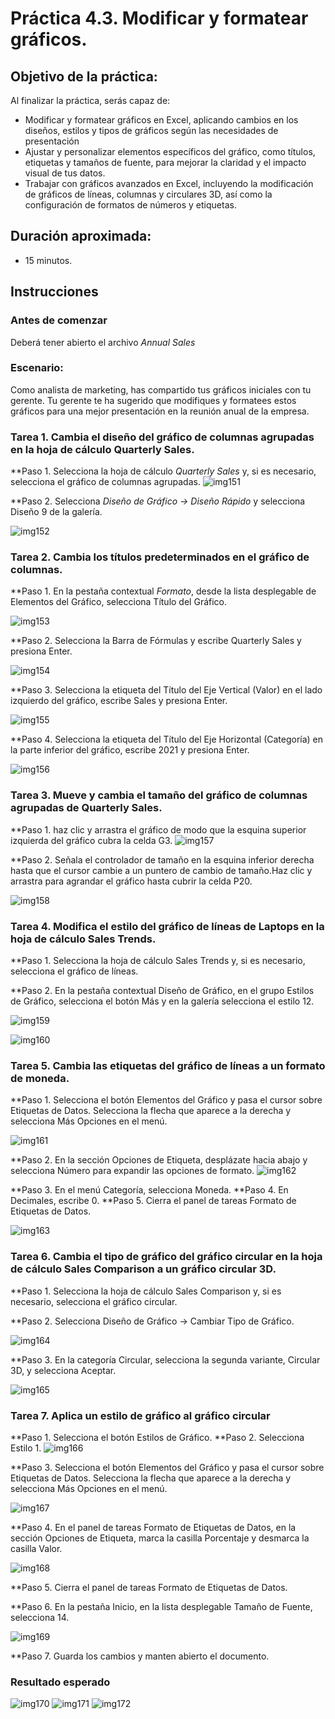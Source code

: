 # Práctica 4.3. Modificar y formatear gráficos.

## Objetivo de la práctica:

Al finalizar la práctica, serás capaz de:

- Modificar y formatear gráficos en Excel, aplicando cambios en los diseños, estilos y tipos de gráficos según las necesidades de presentación
- Ajustar y personalizar elementos específicos del gráfico, como títulos, etiquetas y tamaños de fuente, para mejorar la claridad y el impacto visual de tus datos.
- Trabajar con gráficos avanzados en Excel, incluyendo la modificación de gráficos de líneas, columnas y circulares 3D, así como la configuración de formatos de números y etiquetas.

## Duración aproximada:
- 15 minutos.


## Instrucciones 

### Antes de comenzar
Deberá tener abierto el archivo _Annual Sales_ 

### Escenario:
Como analista de marketing, has compartido tus gráficos iniciales con tu gerente. Tu gerente te ha sugerido que modifiques y formatees estos gráficos para una mejor presentación en la reunión anual de la empresa.

### Tarea 1. Cambia el diseño del gráfico de columnas agrupadas en la hoja de cálculo Quarterly Sales.

**Paso 1. Selecciona la hoja de cálculo _Quarterly Sales_ y, si es necesario, selecciona el gráfico de columnas agrupadas.
 ![img151](../images/img151.png)


**Paso 2. Selecciona _Diseño de Gráfico → Diseño Rápido_ y selecciona Diseño 9 de la galería.

 ![img152](../images/img152.png)



### Tarea 2. Cambia los títulos predeterminados en el gráfico de columnas.

**Paso 1.  En la pestaña contextual _Formato_, desde la lista desplegable de Elementos del Gráfico, selecciona Título del Gráfico.

 ![img153](../images/img153.png)

**Paso 2. Selecciona la Barra de Fórmulas y escribe Quarterly Sales y presiona Enter.


 ![img154](../images/img154.png)

**Paso 3. Selecciona la etiqueta del Título del Eje Vertical (Valor) en el lado izquierdo del gráfico, escribe Sales y presiona Enter.

 ![img155](../images/img155.png)

 **Paso 4.  Selecciona la etiqueta del Título del Eje Horizontal (Categoría) en la parte inferior del gráfico, escribe 2021 y presiona Enter.

  ![img156](../images/img156.png)

  
### Tarea 3. Mueve y cambia el tamaño del gráfico de columnas agrupadas de Quarterly Sales.

**Paso 1.  haz clic y arrastra el gráfico de modo que la esquina superior izquierda del gráfico cubra la celda G3.
  ![img157](../images/img157.png)

**Paso 2. Señala el controlador de tamaño en la esquina inferior derecha hasta que el cursor cambie a un puntero de cambio de tamaño.Haz clic y arrastra para agrandar el gráfico hasta cubrir la celda P20.

  ![img158](../images/img158.png)


### Tarea 4. Modifica el estilo del gráfico de líneas de Laptops en la hoja de cálculo Sales Trends.

**Paso 1.  Selecciona la hoja de cálculo Sales Trends y, si es necesario, selecciona el gráfico de líneas.

**Paso 2. En la pestaña contextual Diseño de Gráfico, en el grupo Estilos de Gráfico, selecciona el botón Más y en la galería selecciona el estilo 12.

  ![img159](../images/img159.png) 

  ![img160](../images/img160.png) 

### Tarea 5. Cambia las etiquetas del gráfico de líneas a un formato de moneda.

**Paso 1. Selecciona el botón Elementos del Gráfico  y pasa el cursor sobre Etiquetas de Datos. Selecciona la flecha que aparece a la derecha y selecciona Más Opciones en el menú.

  ![img161](../images/img161.png)

**Paso 2.  En la sección Opciones de Etiqueta, desplázate hacia abajo y selecciona Número para expandir las opciones de formato.
  ![img162](../images/img162.png)

**Paso 3. En el menú Categoría, selecciona Moneda.
**Paso 4. En Decimales, escribe 0.
**Paso 5. Cierra el panel de tareas Formato de Etiquetas de Datos.

![img163](../images/img163.png)

### Tarea 6. Cambia el tipo de gráfico del gráfico circular en la hoja de cálculo Sales Comparison a un gráfico circular 3D.

**Paso 1. Selecciona la hoja de cálculo Sales Comparison y, si es necesario, selecciona el gráfico circular.

**Paso 2.  Selecciona Diseño de Gráfico → Cambiar Tipo de Gráfico.

![img164](../images/img164.png)

**Paso 3. En la categoría Circular, selecciona la segunda variante, Circular 3D, y selecciona Aceptar.

![img165](../images/img165.png)


### Tarea 7. Aplica un estilo de gráfico al gráfico circular

**Paso 1. Selecciona el botón Estilos de Gráfico.
**Paso 2. Selecciona Estilo 1.
![img166](../images/img166.png)

**Paso 3. Selecciona el botón Elementos del Gráfico y pasa el cursor sobre Etiquetas de Datos. Selecciona la flecha que aparece a la derecha y selecciona Más Opciones en el menú.

![img167](../images/img167.png)

**Paso 4. En el panel de tareas Formato de Etiquetas de Datos, en la sección Opciones de Etiqueta, marca la casilla Porcentaje y desmarca la casilla Valor.

![img168](../images/img168.png)

**Paso 5. Cierra el panel de tareas Formato de Etiquetas de Datos. 

**Paso 6. En la pestaña Inicio, en la lista desplegable Tamaño de Fuente, selecciona 14.

![img169](../images/img169.png)

**Paso 7. Guarda los cambios y manten abierto el documento.

### Resultado esperado

![img170](../images/img170.png)
![img171](../images/img171.png)
![img172](../images/img172.png)
